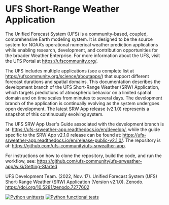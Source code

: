 # UFS Short-Range Weather Application

The Unified Forecast System (UFS) is a community-based, coupled, comprehensive Earth modeling system. It is designed to be the source system for NOAA’s operational numerical weather prediction applications while enabling research, development, and contribution opportunities for the broader Weather Enterprise. For more information about the UFS, visit the UFS Portal at https://ufscommunity.org/.

The UFS includes multiple applications (see a complete list at https://ufscommunity.org/science/aboutapps/) that support different forecast durations and spatial domains. This documentation describes the development branch of the UFS Short-Range Weather (SRW) Application, which targets predictions of atmospheric behavior on a limited spatial domain and on time scales from minutes to several days. The development branch of the application is continually evolving as the system undergoes open development. The latest SRW App release (v2.1.0) represents a snapshot of this continuously evolving system. 

The UFS SRW App User's Guide associated with the development branch is at: https://ufs-srweather-app.readthedocs.io/en/develop/, while the guide specific to the SRW App v2.1.0 release can be found at: https://ufs-srweather-app.readthedocs.io/en/release-public-v2.1.0/. The repository is at: https://github.com/ufs-community/ufs-srweather-app.

For instructions on how to clone the repository, build the code, and run the workflow, see:
https://github.com/ufs-community/ufs-srweather-app/wiki/Getting-Started

UFS Development Team. (2022, Nov. 17). Unified Forecast System (UFS) Short-Range Weather (SRW) Application (Version v2.1.0). Zenodo. https://doi.org/10.5281/zenodo.7277602

[![Python unittests](https://github.com/ufs-community/ufs-srweather-app/actions/workflows/python_unittests.yaml/badge.svg)](https://github.com/ufs-community/ufs-srweather-app/actions/workflows/python_unittests.yaml)
[![Python functional tests](https://github.com/ufs-community/ufs-srweather-app/actions/workflows/python_func_tests.yaml/badge.svg)](https://github.com/ufs-community/ufs-srweather-app/actions/workflows/python_func_tests.yaml)

